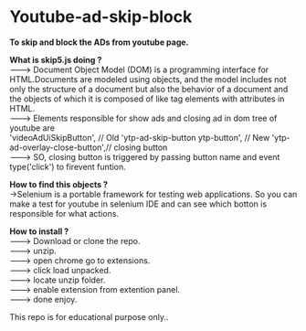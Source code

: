 # Youtube-ad-skip-block
<b>To skip and block the ADs from youtube page.</b>

<B>What is skip5.js doing ?</B><br>
---> Document Object Model (DOM) is a programming interface for HTML.Documents are modeled using objects, and the model includes not only the structure of a document but also the behavior of a document and the objects of which it is composed of like tag elements with attributes in HTML.<br>
---> Elements responsible for show ads and closing ad in dom tree of youtube are  
    'videoAdUiSkipButton', // Old
    'ytp-ad-skip-button ytp-button', // New
    'ytp-ad-overlay-close-button',// closing button   
---> SO, closing button is triggered by passing button name and event type('click') to firevent funtion.

<B>How to find this objects ?</B><br>
->Selenium is a portable framework for testing web applications. So you can make a test for youtube in selenium IDE and can see which botton is responsible for what actions.<br>

<B>How to install ?</B><br>
---> Download or clone the repo.<br>
---> unzip.<br>
---> open chrome go to extensions.<br>
---> click load unpacked.<br>
---> locate unzip folder.<br>
---> enable extension from extention panel.<br>
---> done enjoy.<br>

This repo is for educational purpose only..

